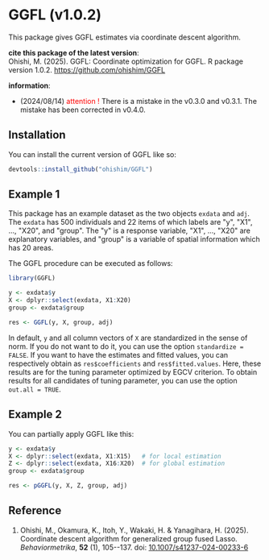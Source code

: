 
# GGFL (v1.0.2)

<!-- badges: start -->
<!-- badges: end -->

This package gives GGFL estimates via coordinate descent algorithm.

**cite this package of the latest version**:  
Ohishi, M. (2025).
GGFL: Coordinate optimization for GGFL.
R package version 1.0.2.
https://github.com/ohishim/GGFL  

**information**:  

- (2024/08/14) <span style="color: red; ">attention !</span> There is a mistake in the v0.3.0 and v0.3.1. The mistake has been corrected in v0.4.0.


## Installation

You can install the current version of GGFL like so:

``` r
devtools::install_github("ohishim/GGFL")
```

## Example 1

This package has an example dataset as the two objects `exdata` and `adj`.
The `exdata` has 500 individuals and 22 items of which labels are "y", "X1", ..., "X20", and "group".
The "y" is a response variable, "X1", ..., "X20" are explanatory variables, and "group" is a variable of spatial information which has 20 areas.  

The GGFL procedure can be executed as follows:
``` r
library(GGFL)

y <- exdata$y
X <- dplyr::select(exdata, X1:X20)
group <- exdata$group

res <- GGFL(y, X, group, adj)
```
In default, `y` and all column vectors of `X` are standardized in the sense of norm.
If you do not want to do it, you can use the option `standardize = FALSE`.
If you want to have the estimates and fitted values, you can respectively obtain as `res$coefficients` and `res$fitted.values`.
Here, these results are for the tuning parameter optimized by EGCV criterion. 
To obtain results for all candidates of tuning parameter, you can use the option `out.all = TRUE`.

## Example 2

You can partially apply GGFL like this:
``` r
y <- exdata$y
X <- dplyr::select(exdata, X1:X15)   # for local estimation
Z <- dplyr::select(exdata, X16:X20)  # for global estimation
group <- exdata$group

res <- pGGFL(y, X, Z, group, adj)
```

## Reference

1. Ohishi, M., Okamura, K., Itoh, Y., Wakaki, H. & Yanagihara, H. (2025).
Coordinate descent algorithm for generalized group fused Lasso.
*Behaviormetrika*, **52** (1), 105--137.
doi: [10.1007/s41237-024-00233-6](https://doi.org/10.1007/s41237-024-00233-6)
